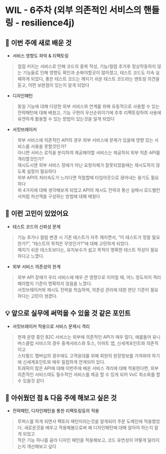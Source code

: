 # WIL - 6주차 (외부 의존적인 서비스의 핸들링 - resilience4j)

## 🧠 이번 주에 새로 배운 것
- 서비스 영향도 파악 & 리팩토링
> 점점 커지는 서비스로 인해 코드의 중복 작성, 기능/컬럼 추가후 정상작동하지 않는 기능들로 인해 영향도 확인과 손봐야할곳이 많아졌고,
> 테스트 코드도 지속 실패하게 되었다, 좋은 테스트 코드는 깨지기 쉬운 테스트 코드라는 멘토링 의견을 듣고, 어떤 보완점이 있는지 알게 되었다  
- 디자인패턴
> 동일 기능에 대해 다양한 외부 서비스와 연계를 위해 유동적으로 사용할 수 있는 전략패턴에 대해 배웠고,
> 기능 구현이 우선순위이기에 추후 리팩토링하여 사용에 유연하게 활용할 수 있는 방법이 있는것을 알게 되었다 
- 서킷브레이커
> 외부 서비스에 의존적인 API의 경우 외부 서비스에 문제가 있을때 영향 있는 서비스를 사용을 못할것인가? 
> <br>아니면 서비스 로직을 분리하여 제공해야할 서비스는 제공하되 외부 의존 API를 격리할것인가? 
> <br>재시도시엔 외부 서비스 장애가 아닌 요청자체가 잘못되었을때는 재시도하지 않도록 설정이 필요하다
> <br>외부 API의 처리속도가 느리다면 적절할때 타임아웃으로 끊어내는 용기도 필요하다
> <br>위 4가지에 대해 생각해보게 되었고 
> API의 재시도 전략과 통신 실패시 로드밸런서처럼 차선책을 구성하는 방법에 대해 배웠다  

## 💭 이런 고민이 있었어요
- 테스트 코드의 신뢰성 문제
> 기능 추가나 컬럼 변경 시 기존 테스트가 자주 깨지면서, “이 테스트가 정말 필요한가?”, “테스트의 목적은 무엇인가?”에 대해 고민하게 되었다.
> <br>깨지기 쉬운 테스트보다는, 유지보수가 쉽고 목적이 명확한 테스트 작성이 필요하다고 느꼈다.

- 외부 서비스 의존성의 한계
> 외부 API 장애가 우리 서비스에 매우 큰 영향으로 이어질 때, 어느 정도까지 격리해야할지 기준이 명확하지 않음을 느꼈다.
> <br>서킷브레이커와 재시도 전략을 학습하며, 의존성 관리에 대한 판단 기준이 필요하다는 고민이 생겼다.

## 💡 앞으로 실무에 써먹을 수 있을 것 같은 포인트
- 서킷브레이커 적용으로 서비스 문제시 격리
> 현재 운영 중인 B2C 서비스는 외부에 의존적인 API가 매우 많다, 예를들어 유니버스클럽 서비스의 경우 중계서비스와 토스, 이마트 앱, 신세계포인트와 의존적이고
> <br>스타필드 멤버십의 경우에도 고객응대를 위해 회원의 원장정보를 가져와야 하기에 신세계포인트와 매우 밀접하게 연계되어 있다.
> <br>트래픽이 많은 API에 대해 이번주에 배운 서비스 격리에 대해 적용한다면, 외부 의존적인 서비스여도 필수적인 서비스를 제공 할 수 있게 되어 VoC 최소화를 할 수 있을것 같다   


## 🤔 아쉬웠던 점 & 다음 주에 해보고 싶은 것
- 전략패턴, 디자인패턴을 통한 리팩토링등의 적용
> 루퍼스를 하게 되면서 팩토리 패턴이라는것을 알게되어 주문 도메인에 적용했었다, 새로운것을 배우고 적용해봄으로써 왜 디자인패턴에 대해 알아야 하는지 알게 되었고
> <br>작은 기능 하나를 골라 디자인 패턴을 적용해보고, 코드 유연성이 어떻게 달라지는지 개선해보고 싶다